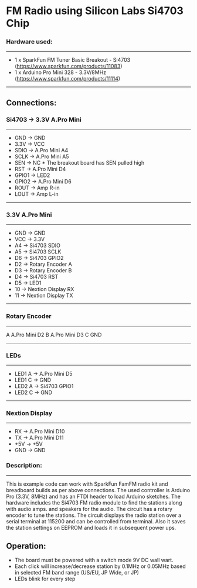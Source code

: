# FM Radio using Silicon Labs Si4703 Chip


### Hardware used:
-----------------------   
 *   1 x SparkFun FM Tuner Basic Breakout - Si4703        (https://www.sparkfun.com/products/11083)
 *   1 x Arduino Pro Mini 328 - 3.3V/8MHz                 (https://www.sparkfun.com/products/11114)

-----------------------   

Connections:
-----------------------
### Si4703  → 3.3V A.Pro Mini
-----------------------
- GND     → GND
- 3.3V    → VCC
- SDIO    → A.Pro Mini A4
- SCLK    → A.Pro Mini A5
- SEN     → NC * The breakout board has SEN pulled high
- RST     → A.Pro Mini D4
- GPIO1   → LED2
- GPIO2   → A.Pro Mini D6
- ROUT    → Amp R-in
- LOUT    → Amp L-in  

-----------------------
### 3.3V A.Pro Mini
-----------------------
- GND     → GND
- VCC     → 3.3V
- A4      → Si4703 SDIO
- A5      → Si4703 SCLK
- D6      → Si4703 GPIO2 
- D2      → Rotary Encoder A
- D3      → Rotary Encoder B
- D4      → Si4703 RST
- D5      → LED1
- 10      → Nextion Display RX
- 11      → Nextion Display TX
     
-----------------------
### Rotary Encoder
-----------------------
A  A.Pro Mini D2
B  A.Pro Mini D3
C  GND

-----------------------
### LEDs
-----------------------
- LED1 A      → A.Pro Mini D5 
- LED1 C      → GND
- LED2 A      → Si4703 GPIO1
- LED2 C      → GND

-----------------------
### Nextion Display
-----------------------
- RX      → A.Pro Mini D10 
- TX      → A.Pro Mini D11
- +5V     → +5V
- GND     → GND

### Description:
-----------------------
This is example code can work with SparkFun FamFM radio kit and breadboard builds as per above connections. 
The used controller is Arduino Pro (3.3V, 8MHz) and has an FTDI header to load Arduino sketches.
The hardware includes the Si4703 FM radio module to find the stations along with audio amps. and speakers for the audio.
The circuit has a rotary encoder to tune the stations. 
The circuit displays the radio station over a serial terminal at 115200 and can be controlled from terminal.
Also it saves the station settings on EEPROM and loads it in subsequent power ups.
 

Operation:
-----------------------
- The board must be powered with a switch mode 9V DC wall wart.
- Each click will increase/decrease station by 0.1MHz or 0.05MHz based in selected FM band range (US/EU, JP Wide, or JP)
- LEDs blink for every step

